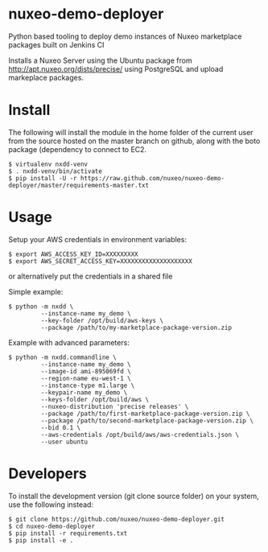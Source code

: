 # nuxeo-demo-deployer

Python based tooling to deploy demo instances of Nuxeo marketplace packages built
on Jenkins CI

Installs a Nuxeo Server using the Ubuntu package from
http://apt.nuxeo.org/dists/precise/ using PostgreSQL and upload markeplace packages.

# Install

The following will install the module in the home folder of the current user
from the source hosted on the master branch on github, along with the boto
package (dependency to connect to EC2.

    $ virtualenv nxdd-venv
    $ . nxdd-venv/bin/activate
    $ pip install -U -r https://raw.github.com/nuxeo/nuxeo-demo-deployer/master/requirements-master.txt

# Usage

Setup your AWS credentials in environment variables:

    $ export AWS_ACCESS_KEY_ID=XXXXXXXXX
    $ export AWS_SECRET_ACCESS_KEY=XXXXXXXXXXXXXXXXXXXX

or alternatively put the credentials in a shared file

Simple example:

    $ python -m nxdd \
             --instance-name my_demo \
             --key-folder /opt/build/aws-keys \
             --package /path/to/my-marketplace-package-version.zip

Example with advanced parameters:

    $ python -m nxdd.commandline \
             --instance-name my_demo \
             --image-id ami-895069fd \
             --region-name eu-west-1 \
             --instance-type m1.large \
             --keypair-name my_demo \
             --keys-folder /opt/build/aws \
             --nuxeo-distribution 'precise releases' \
             --package /path/to/first-marketplace-package-version.zip \
             --package /path/to/second-marketplace-package-version.zip \
             --bid 0.1 \
             --aws-credentials /opt/build/aws/aws-credentials.json \
             --user ubuntu


# Developers

To install the development version (git clone source folder) on your system,
use the following instead:

    $ git clone https://github.com/nuxeo/nuxeo-demo-deployer.git
    $ cd nuxeo-demo-deployer
    $ pip install -r requirements.txt
    $ pip install -e .
